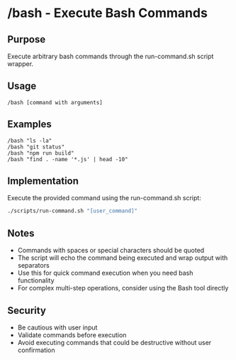 # /bash - Execute Bash Commands

## Purpose
Execute arbitrary bash commands through the run-command.sh script wrapper.

## Usage
```
/bash [command with arguments]
```

## Examples
```
/bash "ls -la"
/bash "git status"
/bash "npm run build"
/bash "find . -name '*.js' | head -10"
```

## Implementation

Execute the provided command using the run-command.sh script:

```bash
./scripts/run-command.sh "[user_command]"
```

## Notes
- Commands with spaces or special characters should be quoted
- The script will echo the command being executed and wrap output with separators
- Use this for quick command execution when you need bash functionality
- For complex multi-step operations, consider using the Bash tool directly

## Security
- Be cautious with user input
- Validate commands before execution
- Avoid executing commands that could be destructive without user confirmation